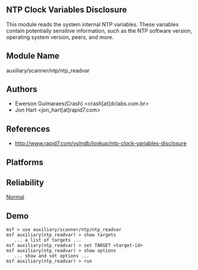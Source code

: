## NTP Clock Variables Disclosure

This module reads the system internal NTP variables. These 
variables contain potentially sensitive information, such as 
the NTP software version, operating system version, peers, 
and more.


## Module Name
auxiliary/scanner/ntp/ntp_readvar

## Authors
* Ewerson Guimaraes(Crash) <crash[at]dclabs.com.br>
* Jon Hart <jon_hart[at]rapid7.com>


## References
* http://www.rapid7.com/vulndb/lookup/ntp-clock-variables-disclosure




## Platforms


## Reliability
[Normal](https://github.com/rapid7/metasploit-framework/wiki/Exploit-Ranking)

## Demo

```
msf > use auxiliary/scanner/ntp/ntp_readvar
msf auxiliary(ntp_readvar) > show targets
   ... a list of targets ...
msf auxiliary(ntp_readvar) > set TARGET <target-id>
msf auxiliary(ntp_readvar) > show options
   ... show and set options ...
msf auxiliary(ntp_readvar) > run
```
    
    